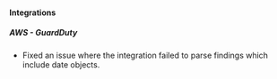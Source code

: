 
#### Integrations
##### AWS - GuardDuty
- Fixed an issue where the integration failed to parse findings which include date objects.
